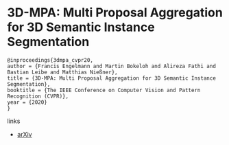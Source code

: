 # 3D-MPA: Multi Proposal Aggregation for 3D Semantic Instance Segmentation

```
@inproceedings{3dmpa_cvpr20,
author = {Francis Engelmann and Martin Bokeloh and Alireza Fathi and Bastian Leibe and Matthias Nießner},
title = {3D-MPA: Multi Proposal Aggregation for 3D Semantic Instance Segmentation},
booktitle = {The IEEE Conference on Computer Vision and Pattern Recognition (CVPR)},
year = {2020}
}
```

links
- [arXiv](https://arxiv.org/abs/2003.13867)
